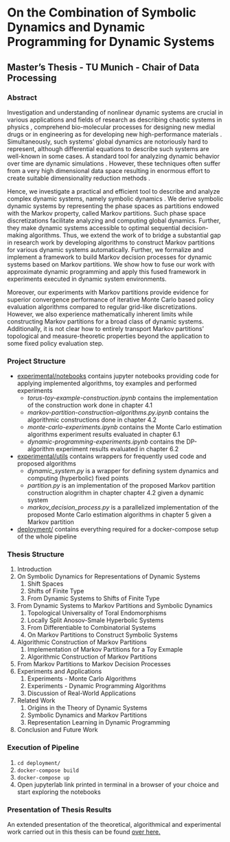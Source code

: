# On the Combination of Symbolic Dynamics and Dynamic Programming for Dynamic Systems

## Master’s Thesis - TU Munich - Chair of Data Processing

### Abstract

Investigation and understanding of nonlinear dynamic systems are crucial
in various applications and fields of research as describing chaotic
systems in physics , comprehend bio-molecular processes for designing
new medial drugs  or in engineering as for developing new
high-performance materials . Simultaneously, such systems’ global
dynamics are notoriously hard to represent, although differential
equations to describe such systems are well-known in some cases. A
standard tool for analyzing dynamic behavior over time are dynamic
simulations . However, these techniques often suffer from a very high
dimensional data space resulting in enormous effort to create suitable
dimensionality reduction methods .

Hence, we investigate a practical and efficient tool to describe and
analyze complex dynamic systems, namely symbolic dynamics . We derive
symbolic dynamic systems by representing the phase spaces as partitions
endowed with the Markov property, called Markov partitions. Such phase
space discretizations facilitate analyzing and computing global
dynamics. Further, they make dynamic systems accessible to optimal
sequential decision-making algorithms. Thus, we extend the work of to
bridge a substantial gap in research work by developing algorithms to
construct Markov partitions for various dynamic systems automatically.
Further, we formalize and implement a framework to build Markov decision
processes for dynamic systems based on Markov partitions. We show how to
fuse our work with approximate dynamic programming and apply this fused
framework in experiments executed in dynamic system environments.

Moreover, our experiments with Markov partitions provide evidence for
superior convergence performance of iterative Monte Carlo based policy
evaluation algorithms compared to regular grid-like discretizations.
However, we also experience mathematically inherent limits while
constructing Markov partitions for a broad class of dynamic systems.
Additionally, it is not clear how to entirely transport Markov
partitions’ topological and measure-theoretic properties beyond the
application to some fixed policy evaluation step.

### Project Structure

- [experimental/notebooks](https://github.com/juliusrueckin/masters-thesis/tree/master/experimental/notebooks) contains jupyter notebooks providing code for applying implemented algorithms, toy examples and performed experiments
    * _torus-toy-example-construction.ipynb_ contains the implementation of the construction work done in chapter 4.1
    * _markov-partition-construction-algorithms.py.ipynb_ contains the algorithmic constructions done in chapter 4.2
    * _monte-carlo-experiments.ipynb_ contains the Monte Carlo estimation algorithms experiment results evaluated in chapter 6.1
    * _dynamic-programming-experiments.ipynb_ contains the DP-algorithm experiment results evaluated in chapter 6.2
- [experimental/utils](https://github.com/juliusrueckin/masters-thesis/tree/master/experimental/utils) contains wrappers for frequently used code and proposed algorithms
    * _dynamic_system.py_ is a wrapper for defining system dynamics and computing (hyperbolic) fixed points
    * _partition.py_ is an implementation of the proposed Markov partition construction alogrithm in chapter chapter 4.2 given a dynamic system
    * _markov_decision_process.py_ is a parallelized implementation of the proposed Monte Carlo estimation algorithms in chapter 5 given a Markov partition
- [deployment/](https://github.com/juliusrueckin/masters-thesis/tree/master/deployment) contains everything required for a docker-compose setup of the whole pipeline

### Thesis Structure

1. Introduction
2. On Symbolic Dynamics for Representations of Dynamic Systems
    1. Shift Spaces
    2. Shifts of Finite Type
    3. From Dynamic Systems to Shifts of Finite Type
3. From Dynamic Systems to Markov Partitions and Symbolic Dynamics
    1. Topological Universality of Toral Endomorphisms
    2. Locally Split Anosov-Smale Hyperbolic Systems
    3. From Differentiable to Combinatorial Systems
    4. On Markov Partitions to Construct Symbolic Systems
4. Algorithmic Construction of Markov Partitions
    1. Implementation of Markov Partitions for a Toy Exmaple
    2. Algorithmic Construction of Markov Partitions
5. From Markov Partitions to Markov Decision Processes
6. Experiments and Applications
    1. Experiments - Monte Carlo Algorithms
    2. Experiments - Dynamic Programming Algorithms
    3. Discussion of Real-World Applications
7. Related Work
    1. Origins in the Theory of Dynamic Systems
    2. Symbolic Dynamics and Markov Partitions
    3. Representation Learning in Dynamic Programming
8. Conclusion and Future Work

### Execution of Pipeline

1. `cd deployment/`
2. `docker-compose build`
3. `docker-compose up`
4. Open jupyterlab link printed in terminal in a browser of your choice and start exploring the notebooks

### Presentation of Thesis Results

An extended presentation of the theoretical, algorithmical and experimental work carried out in this thesis can be found [over here.](https://docs.google.com/presentation/d/1pbK4_ac4LFXKli0opt8VTar8cc7b4QRxTLHrpihlT-k/edit?usp=sharing)
